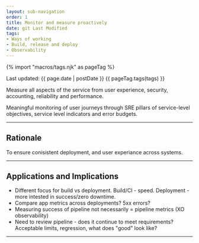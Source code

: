 ```yaml
---
layout: sub-navigation
order: 1
title: Monitor and measure proactively
date: git Last Modified
tags:
- Ways of working
- Build, release and deploy
- Observability
---
```


{% import "macros/tags.njk" as pageTag %}

Last updated: {{ page.date | postDate }}
{{ pageTag.tags(tags)  }}

Measure all aspects of the service from user experience, security, accounting, reliability and performance.

Meaningful monitoring of user journeys through SRE pillars of service-level objectives, service level indicators and error budgets.

---

## Rationale

To ensure conisistent deployment, and user experiance across systems.

---

## Applications and Implications

- Different focus for build vs deployment. Build/CI - speed. Deployment - more intested in success/zero downtime.
- Compare app metrics across deployments? 5xx errors?
- Measuring success of pipeline not necessarily = pipeline metrics  (XO observability)
- Need to review pipeline - does it continue to meet requirements? Acceptable limits, regression, what does "good" look like?

---
